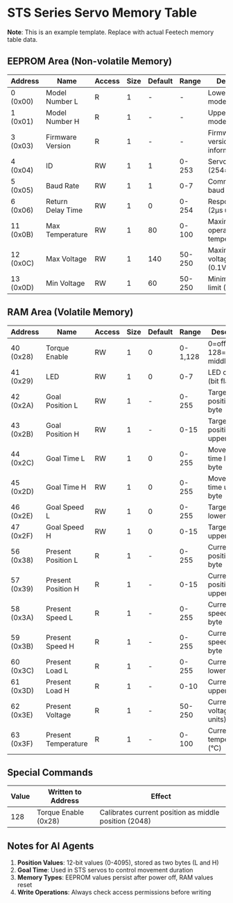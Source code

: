 # STS Series Servo Memory Table

**Note**: This is an example template. Replace with actual Feetech memory table data.

## EEPROM Area (Non-volatile Memory)

| Address | Name | Access | Size | Default | Range | Description |
|---------|------|--------|------|---------|-------|-------------|
| 0 (0x00) | Model Number L | R | 1 | - | - | Lower byte of model number |
| 1 (0x01) | Model Number H | R | 1 | - | - | Upper byte of model number |
| 3 (0x03) | Firmware Version | R | 1 | - | - | Firmware version information |
| 4 (0x04) | ID | RW | 1 | 1 | 0-253 | Servo ID (254=broadcast) |
| 5 (0x05) | Baud Rate | RW | 1 | 1 | 0-7 | Communication baud rate |
| 6 (0x06) | Return Delay Time | RW | 1 | 0 | 0-254 | Response delay (2μs units) |
| 11 (0x0B) | Max Temperature | RW | 1 | 80 | 0-100 | Maximum operating temperature (°C) |
| 12 (0x0C) | Max Voltage | RW | 1 | 140 | 50-250 | Maximum voltage limit (0.1V units) |
| 13 (0x0D) | Min Voltage | RW | 1 | 60 | 50-250 | Minimum voltage limit (0.1V units) |

## RAM Area (Volatile Memory)

| Address | Name | Access | Size | Default | Range | Description |
|---------|------|--------|------|---------|-------|-------------|
| 40 (0x28) | Torque Enable | RW | 1 | 0 | 0-1,128 | 0=off, 1=on, 128=calibrate middle |
| 41 (0x29) | LED | RW | 1 | 0 | 0-7 | LED control (bit flags) |
| 42 (0x2A) | Goal Position L | RW | 1 | - | 0-255 | Target position lower byte |
| 43 (0x2B) | Goal Position H | RW | 1 | - | 0-15 | Target position upper byte |
| 44 (0x2C) | Goal Time L | RW | 1 | 0 | 0-255 | Movement time lower byte |
| 45 (0x2D) | Goal Time H | RW | 1 | 0 | 0-255 | Movement time upper byte |
| 46 (0x2E) | Goal Speed L | RW | 1 | 0 | 0-255 | Target speed lower byte |
| 47 (0x2F) | Goal Speed H | RW | 1 | 0 | 0-15 | Target speed upper byte |
| 56 (0x38) | Present Position L | R | 1 | - | 0-255 | Current position lower byte |
| 57 (0x39) | Present Position H | R | 1 | - | 0-15 | Current position upper byte |
| 58 (0x3A) | Present Speed L | R | 1 | - | 0-255 | Current speed lower byte |
| 59 (0x3B) | Present Speed H | R | 1 | - | 0-255 | Current speed upper byte |
| 60 (0x3C) | Present Load L | R | 1 | - | 0-255 | Current load lower byte |
| 61 (0x3D) | Present Load H | R | 1 | - | 0-10 | Current load upper byte |
| 62 (0x3E) | Present Voltage | R | 1 | - | 50-250 | Current voltage (0.1V units) |
| 63 (0x3F) | Present Temperature | R | 1 | - | 0-100 | Current temperature (°C) |

## Special Commands

| Value | Written to Address | Effect |
|-------|-------------------|---------|
| 128 | Torque Enable (0x28) | Calibrates current position as middle position (2048) |

## Notes for AI Agents

1. **Position Values**: 12-bit values (0-4095), stored as two bytes (L and H)
2. **Goal Time**: Used in STS servos to control movement duration
3. **Memory Types**: EEPROM values persist after power off, RAM values reset
4. **Write Operations**: Always check access permissions before writing